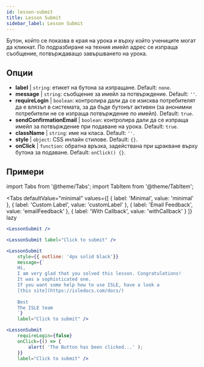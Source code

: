 ```yaml
---
id: lesson-submit 
title: Lesson Submit
sidebar_label: Lesson Submit
---
```


Бутон, който се показва в края на урока и върху който учениците могат да кликнат. По подразбиране на техния имейл адрес се изпраща съобщение, потвърждаващо завършването на урока.

## Опции

* __label__ | `string`: етикет на бутона за изпращане. Default: `none`.
* __message__ | `string`: съобщение за имейл за потвърждение. Default: `''`.
* __requireLogin__ | `boolean`: контролира дали да се изисква потребителят да е влязъл в системата, за да бъде бутонът активен (за анонимни потребители не се изпраща потвърждение по имейл). Default: `true`.
* __sendConfirmationEmail__ | `boolean`: контролира дали да се изпраща имейл за потвърждение при подаване на урока. Default: `true`.
* __className__ | `string`: име на класа. Default: `''`.
* __style__ | `object`: CSS инлайн стилове. Default: `{}`.
* __onClick__ | `function`: обратна връзка, задействана при щракване върху бутона за подаване. Default: `onClick() {}`.


## Примери

import Tabs from '@theme/Tabs';
import TabItem from '@theme/TabItem';

<Tabs
    defaultValue="minimal"
    values={[
        { label: 'Minimal', value: 'minimal' },
        { label: 'Custom Label', value: 'customLabel' },
        { label: 'Email Feedback', value: 'emailFeedback' },
        { label: 'With Callback', value: 'withCallback' }
    ]}
    lazy
>
<TabItem value="minimal">

```jsx live
<LessonSubmit />
```

</TabItem>

<TabItem value="customLabel">

```jsx live
<LessonSubmit label="Click to submit" />
```

</TabItem>

<TabItem value="withEmail">

```jsx live
<LessonSubmit 
    style={{ outline: '4px solid black'}}
    message={`
    Hi,
    I am very glad that you solved this lesson. Congratulations! 
    It was a sophisticated one.
    If you want some help how to use ISLE, have a look a 
    [this site](https://isledocs.com/docs/)
    
    Best
    The ISLE team
    `}
    label="Click to submit" />
```
</TabItem>

<TabItem value="withCallback">

```jsx live
<LessonSubmit 
    requireLogin={false}
    onClick={() => {
        alert( 'The Button has been clicked...' );
    }}
    label="Click to submit" />
```
</TabItem>

</Tabs>
